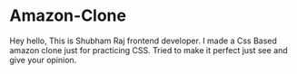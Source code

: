 # Amazon-Clone
Hey hello,
    This is Shubham Raj frontend developer.
    I made a Css Based amazon clone just for practicing CSS. Tried to make it perfect just see and give your opinion.

